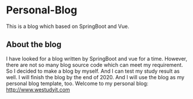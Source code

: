 # Personal-Blog
This is a blog which based on SpringBoot and Vue.

## About the blog
I have looked for a blog written by SpringBoot and vue for a time. However, there are not so many blog source code which can meet my requirement. So I decided to make a blog by myself. And I can test my study result as well. I will finish the blog by the end of 2020. And I will use the blog as my personal blog template, too. Welcome to my personal blog:
http://www.westudyit.com
